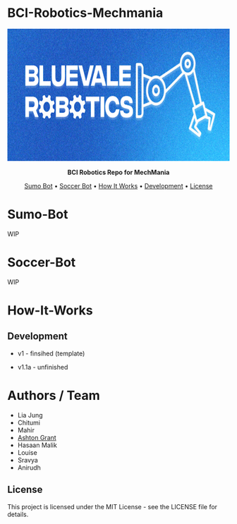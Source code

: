 # BCI-Robotics-Mechmania

<p align="center">
  <img src="/BCIRoboticsIcon.PNG" alt="Pinocchio Logo" width="750" height="300">
</p>

<p align="center">
  <strong> BCI Robotics Repo for MechMania </strong>
</p>

<p align="center">
  <a href="#Sumo-Bot">Sumo Bot</a> •
  <a href="#Soccer-Bot">Soccer Bot</a> •
  <a href="#How-It-Works">How It Works</a> •
  <a href="#development">Development</a> •
  <a href="#license">License</a>
</p>

# Sumo-Bot 
  WIP
# Soccer-Bot
  WIP
# How-It-Works
  
## Development

- v1 - finsihed (template)

- v1.1a - unfinished

# Authors / Team
- Lia Jung
- Chitumi
- Mahir
- [Ashton Grant](https://github.com/TulipTult)
- Hasaan Malik
- Louise
- Sravya
- Anirudh

## License

This project is licensed under the MIT License - see the LICENSE file for details.
